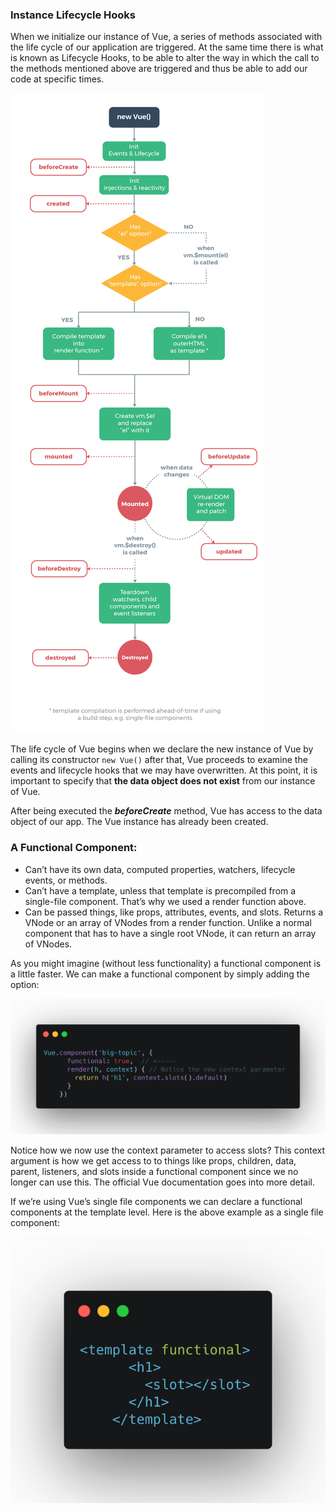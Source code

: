 ### Instance Lifecycle Hooks

When we initialize our instance of Vue, a series of methods associated with the life cycle of our application are triggered. At the same time there is what is known as Lifecycle Hooks, to be able to alter the way in which the call to the methods mentioned above are triggered and thus be able to add our code at specific times.

![lifecycle](../assets/class7/lifecycle.png)

The life cycle of Vue begins when we declare the new instance of Vue by calling its constructor `new Vue()` after that, Vue proceeds to examine the events and lifecycle hooks that we may have overwritten.
At this point, it is important to specify that **the data object does not exist** from our instance of Vue.

After being executed the **_beforeCreate_** method, Vue has access to the data object of our app. The Vue instance has already been created.

### A Functional Component:
- Can’t have its own data, computed properties, watchers, lifecycle events, or methods.
- Can’t have a template, unless that template is precompiled from a single-file component. That’s why we used a render function above.
- Can be passed things, like props, attributes, events, and slots.
Returns a VNode or an array of VNodes from a render function. Unlike a normal component that has to have a single root VNode, it can return an array of VNodes.

As you might imagine (without less functionality) a functional component is a little faster. We can make a functional component by simply adding the option:

![functionalComponent](../assets/class7/functionalComponent.png)

Notice how we now use the context parameter to access slots? This context argument is how we get access to to things like props, children, data, parent, listeners, and slots inside a functional component since we no longer can use this. The official Vue documentation goes into more detail.

If we’re using Vue’s single file components we can declare a functional components at the template level. Here is the above example as a single file component:

![functionalComponent](../assets/class7/functionalCTemplate.png)
